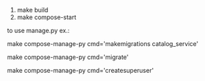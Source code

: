 1. make build
2. make compose-start

to use manage.py ex.: 

make compose-manage-py cmd='makemigrations catalog_service'

make compose-manage-py cmd='migrate'

make compose-manage-py cmd='createsuperuser'
